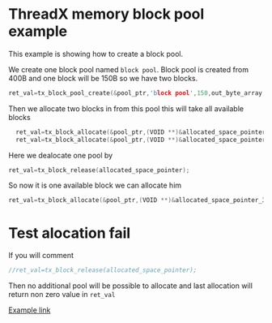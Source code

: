 # ThreadX memory block pool example

This example is showing how to create a block pool. 

We create one block pool named `block pool`. 
Block pool is created from 400B and one block will be 150B so we have two blocks. 

```c
ret_val=tx_block_pool_create(&pool_ptr,'block pool',150,out_byte_array,OUR_BLOCK_ARRAY_LENGTH);
```

Then we allocate two blocks in from this pool this will take all available blocks

```c
  ret_val=tx_block_allocate(&pool_ptr,(VOID **)&allocated_space_pointer,TX_NO_WAIT);
  ret_val=tx_block_allocate(&pool_ptr,(VOID **)&allocated_space_pointer_2,TX_NO_WAIT);
```

Here we dealocate one pool by 

```c
ret_val=tx_block_release(allocated_space_pointer);
```

So now it is one available block
we can allocate him

```c
ret_val=tx_block_allocate(&pool_ptr,(VOID **)&allocated_space_pointer_3,TX_NO_WAIT);
```

# Test alocation fail

If you will comment

```c
//ret_val=tx_block_release(allocated_space_pointer);
```

Then no additional pool will be possible to allocate and last allocation will return non zero value in `ret_val`


[Example link](https://github.com/RRISTM/stm32_threadx/tree/master/examples/threadx_memory_block_pool)
